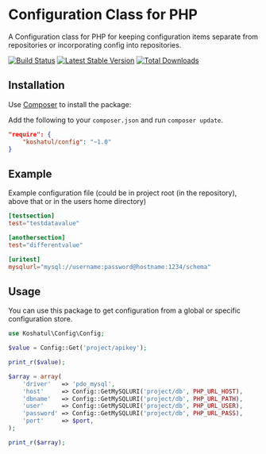 Configuration Class for PHP
===========================

A Configuration class for PHP for keeping configuration items separate from repositories or incorporating config into repositories.

[![Build Status](https://travis-ci.org/Koshatul/config.png?branch=master)](https://travis-ci.org/Koshatul/config)
[![Latest Stable Version](https://poser.pugx.org/koshatul/config/v/stable.png)](https://packagist.org/packages/koshatul/config)
[![Total Downloads](https://poser.pugx.org/koshatul/config/downloads.png)](https://packagist.org/packages/koshatul/config)

Installation
------------

Use [Composer](http://getcomposer.org/) to install the package:

Add the following to your `composer.json` and run `composer update`.

```json
"require": {
    "koshatul/config": "~1.0"
}
```

Example
-------

Example configuration file (could be in project root (in the repository), above that or in the users home directory)

```TOML
[testsection]
test="testdatavalue"

[anothersection]
test="differentvalue"

[uritest]
mysqlurl="mysql://username:password@hostname:1234/schema"
```

Usage
-----
You can use this package to get configuration from a global or specific configuration store.

```php
use Koshatul\Config\Config;

$value = Config::Get('project/apikey');

print_r($value);

$array = array(
	'driver'   => 'pdo_mysql',
	'host'     => Config::GetMySQLURI('project/db', PHP_URL_HOST),
	'dbname'   => Config::GetMySQLURI('project/db', PHP_URL_PATH),
	'user'     => Config::GetMySQLURI('project/db', PHP_URL_USER),
	'password' => Config::GetMySQLURI('project/db', PHP_URL_PASS),
	'port'     => $port,
);

print_r($array);
```

